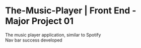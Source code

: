 # The-Music-Player | Front End - Major Project 01
The music player application, similar to Spotify 
<br>
Nav bar success developed
